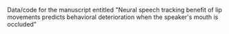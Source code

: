 Data/code for the manuscript entitled "Neural speech tracking benefit of lip movements predicts behavioral deterioration when the speaker's mouth is occluded"
